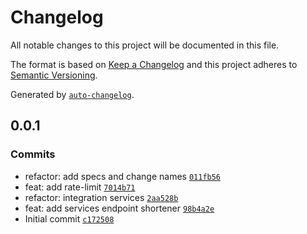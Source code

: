 # Changelog

All notable changes to this project will be documented in this file.

The format is based on [Keep a Changelog](https://keepachangelog.com/en/1.0.0/)
and this project adheres to [Semantic Versioning](https://semver.org/spec/v2.0.0.html).

Generated by [`auto-changelog`](https://github.com/CookPete/auto-changelog).

## 0.0.1

### Commits

- refactor: add specs and change names [`011fb56`](https://github.com/mtorre4580/shortener-api/commit/011fb56162cef2e362cd054b46c9d3a165a07460)
- feat: add rate-limit [`7014b71`](https://github.com/mtorre4580/shortener-api/commit/7014b71152d10f39a76a0477576bbe3dd6c195b3)
- refactor: integration services [`2aa528b`](https://github.com/mtorre4580/shortener-api/commit/2aa528bae168c9ccc759c9b38e5575d64562b03b)
- feat: add services endpoint shortener [`98b4a2e`](https://github.com/mtorre4580/shortener-api/commit/98b4a2eb4fe60db539cf36449d3991a518990724)
- Initial commit [`c172508`](https://github.com/mtorre4580/shortener-api/commit/c1725085ac0c2077ddd700632bceea18777514b1)
